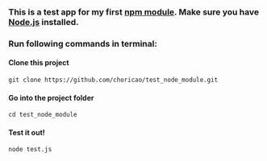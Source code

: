 ### This is a test app for my first [npm module](http://www.cmpbook.com/stackroom.php?id=39852). Make sure you have [Node.js](https://nodejs.org/en/download/) installed.
### Run following commands in terminal:
#### Clone this project
`git clone https://github.com/choricao/test_node_module.git`
#### Go into the project folder
`cd test_node_module`
#### Test it out!
`node test.js`
